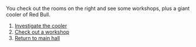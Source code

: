 You check out the rooms on the right and see some workshops, plus a giant cooler of Red Bull.

1. [Investigate the cooler](https://github.com/BellaFa/BellaFa.github.io/tree/adventure-test/Start/Right/RedBull)
2. [Check out a workshop](https://github.com/BellaFa/BellaFa.github.io/tree/adventure-test/Start/Right/Workshops)
3. [Return to main hall](https://github.com/BellaFa/BellaFa.github.io/tree/adventure-test/Start)